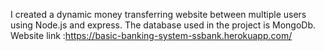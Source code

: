 I created a dynamic money transferring website between multiple users using Node.js and express. The database used in the project is MongoDb.
Website link :https://basic-banking-system-ssbank.herokuapp.com/